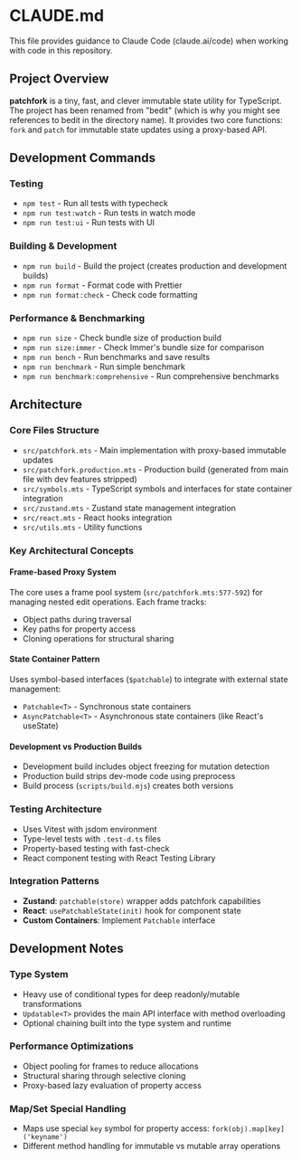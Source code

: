 # CLAUDE.md

This file provides guidance to Claude Code (claude.ai/code) when working with code in this repository.

## Project Overview

**patchfork** is a tiny, fast, and clever immutable state utility for TypeScript. The project has been renamed from "bedit" (which is why you might see references to bedit in the directory name). It provides two core functions: `fork` and `patch` for immutable state updates using a proxy-based API.

## Development Commands

### Testing

- `npm test` - Run all tests with typecheck
- `npm run test:watch` - Run tests in watch mode
- `npm run test:ui` - Run tests with UI

### Building & Development

- `npm run build` - Build the project (creates production and development builds)
- `npm run format` - Format code with Prettier
- `npm run format:check` - Check code formatting

### Performance & Benchmarking

- `npm run size` - Check bundle size of production build
- `npm run size:immer` - Check Immer's bundle size for comparison
- `npm run bench` - Run benchmarks and save results
- `npm run benchmark` - Run simple benchmark
- `npm run benchmark:comprehensive` - Run comprehensive benchmarks

## Architecture

### Core Files Structure

- `src/patchfork.mts` - Main implementation with proxy-based immutable updates
- `src/patchfork.production.mts` - Production build (generated from main file with dev features stripped)
- `src/symbols.mts` - TypeScript symbols and interfaces for state container integration
- `src/zustand.mts` - Zustand state management integration
- `src/react.mts` - React hooks integration
- `src/utils.mts` - Utility functions

### Key Architectural Concepts

#### Frame-based Proxy System

The core uses a frame pool system (`src/patchfork.mts:577-592`) for managing nested edit operations. Each frame tracks:

- Object paths during traversal
- Key paths for property access
- Cloning operations for structural sharing

#### State Container Pattern

Uses symbol-based interfaces (`$patchable`) to integrate with external state management:

- `Patchable<T>` - Synchronous state containers
- `AsyncPatchable<T>` - Asynchronous state containers (like React's useState)

#### Development vs Production Builds

- Development build includes object freezing for mutation detection
- Production build strips dev-mode code using preprocess
- Build process (`scripts/build.mjs`) creates both versions

### Testing Architecture

- Uses Vitest with jsdom environment
- Type-level tests with `.test-d.ts` files
- Property-based testing with fast-check
- React component testing with React Testing Library

### Integration Patterns

- **Zustand**: `patchable(store)` wrapper adds patchfork capabilities
- **React**: `usePatchableState(init)` hook for component state
- **Custom Containers**: Implement `Patchable` interface

## Development Notes

### Type System

- Heavy use of conditional types for deep readonly/mutable transformations
- `Updatable<T>` provides the main API interface with method overloading
- Optional chaining built into the type system and runtime

### Performance Optimizations

- Object pooling for frames to reduce allocations
- Structural sharing through selective cloning
- Proxy-based lazy evaluation of property access

### Map/Set Special Handling

- Maps use special `key` symbol for property access: `fork(obj).map[key]('keyname')`
- Different method handling for immutable vs mutable array operations
